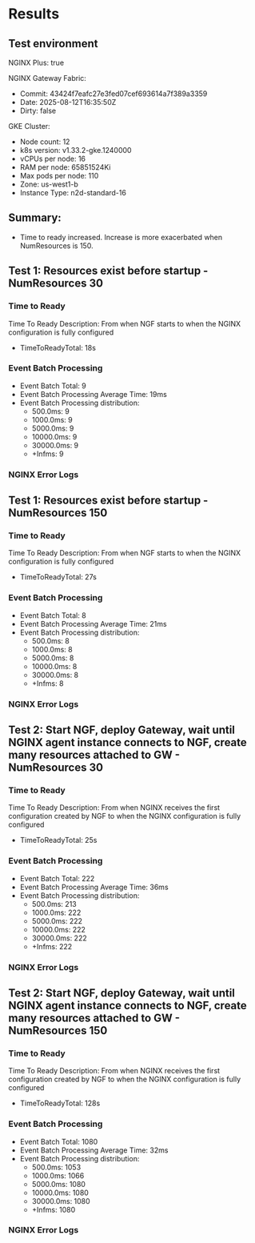 # Results

## Test environment

NGINX Plus: true

NGINX Gateway Fabric:

- Commit: 43424f7eafc27e3fed07cef693614a7f389a3359
- Date: 2025-08-12T16:35:50Z
- Dirty: false

GKE Cluster:

- Node count: 12
- k8s version: v1.33.2-gke.1240000
- vCPUs per node: 16
- RAM per node: 65851524Ki
- Max pods per node: 110
- Zone: us-west1-b
- Instance Type: n2d-standard-16

## Summary:

- Time to ready increased. Increase is more exacerbated when NumResources is 150. 

## Test 1: Resources exist before startup - NumResources 30

### Time to Ready

Time To Ready Description: From when NGF starts to when the NGINX configuration is fully configured
- TimeToReadyTotal: 18s

### Event Batch Processing

- Event Batch Total: 9
- Event Batch Processing Average Time: 19ms
- Event Batch Processing distribution:
	- 500.0ms: 9
	- 1000.0ms: 9
	- 5000.0ms: 9
	- 10000.0ms: 9
	- 30000.0ms: 9
	- +Infms: 9

### NGINX Error Logs

## Test 1: Resources exist before startup - NumResources 150

### Time to Ready

Time To Ready Description: From when NGF starts to when the NGINX configuration is fully configured
- TimeToReadyTotal: 27s

### Event Batch Processing

- Event Batch Total: 8
- Event Batch Processing Average Time: 21ms
- Event Batch Processing distribution:
	- 500.0ms: 8
	- 1000.0ms: 8
	- 5000.0ms: 8
	- 10000.0ms: 8
	- 30000.0ms: 8
	- +Infms: 8

### NGINX Error Logs

## Test 2: Start NGF, deploy Gateway, wait until NGINX agent instance connects to NGF, create many resources attached to GW - NumResources 30

### Time to Ready

Time To Ready Description: From when NGINX receives the first configuration created by NGF to when the NGINX configuration is fully configured
- TimeToReadyTotal: 25s

### Event Batch Processing

- Event Batch Total: 222
- Event Batch Processing Average Time: 36ms
- Event Batch Processing distribution:
	- 500.0ms: 213
	- 1000.0ms: 222
	- 5000.0ms: 222
	- 10000.0ms: 222
	- 30000.0ms: 222
	- +Infms: 222

### NGINX Error Logs

## Test 2: Start NGF, deploy Gateway, wait until NGINX agent instance connects to NGF, create many resources attached to GW - NumResources 150

### Time to Ready

Time To Ready Description: From when NGINX receives the first configuration created by NGF to when the NGINX configuration is fully configured
- TimeToReadyTotal: 128s

### Event Batch Processing

- Event Batch Total: 1080
- Event Batch Processing Average Time: 32ms
- Event Batch Processing distribution:
	- 500.0ms: 1053
	- 1000.0ms: 1066
	- 5000.0ms: 1080
	- 10000.0ms: 1080
	- 30000.0ms: 1080
	- +Infms: 1080

### NGINX Error Logs
